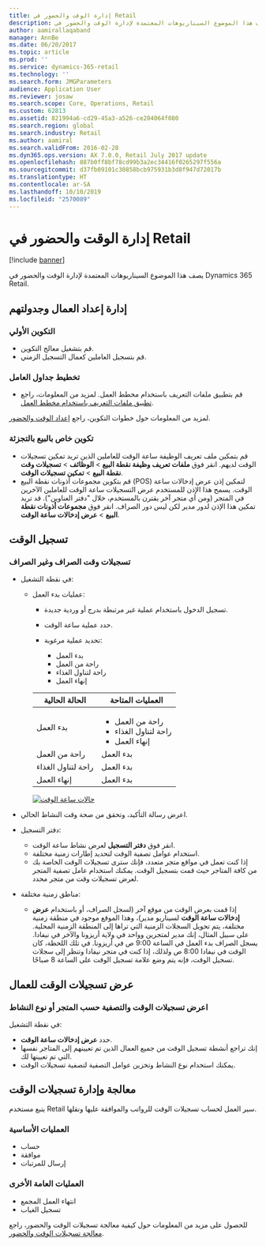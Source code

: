 ```yaml
---
title: إدارة الوقت والحضور في Retail
description: يصف هذا الموضوع السيناريوهات المعتمدة لإدارة الوقت والحضور في Dynamics 365 Retail.
author: aamirallaqaband
manager: AnnBe
ms.date: 06/20/2017
ms.topic: article
ms.prod: ''
ms.service: dynamics-365-retail
ms.technology: ''
ms.search.form: JMGParameters
audience: Application User
ms.reviewer: josaw
ms.search.scope: Core, Operations, Retail
ms.custom: 62813
ms.assetid: 821994a6-cd29-45a3-a526-ce204064f080
ms.search.region: global
ms.search.industry: Retail
ms.author: aamiral
ms.search.validFrom: 2016-02-28
ms.dyn365.ops.version: AX 7.0.0, Retail July 2017 update
ms.openlocfilehash: 887b0ff8bf78cd99b3a2ec34416f0265297f556a
ms.sourcegitcommit: d37fb09101c30858bcb975931b3d8f947d72017b
ms.translationtype: HT
ms.contentlocale: ar-SA
ms.lasthandoff: 10/10/2019
ms.locfileid: "2570089"
---
```

# <a name="time-and-attendance-management-in-retail"></a>إدارة الوقت والحضور في Retail

[!include [banner](includes/banner.md)]

يصف هذا الموضوع السيناريوهات المعتمدة لإدارة الوقت والحضور في Dynamics 365 Retail.

## <a name="manage-worker-setup-and-scheduling"></a>إدارة إعداد العمال وجدولتهم

### <a name="initial-configuration"></a>التكوين الأولي

- قم بتشغيل معالج التكوين.
- قم بتسجيل العاملين كعمال التسجيل الزمني.

### <a name="plan-worker-schedules"></a>تخطيط جداول العامل

- قم بتطبيق ملفات التعريف باستخدام مخطط العمل. لمزيد من المعلومات، راجع [تطبيق ملفات التعريف باستخدام مخطط العمل‬](https://technet.microsoft.com/library/aa551234.aspx).

لمزيد من المعلومات حول خطوات التكوين، راجع [إعداد الوقت والحضور](https://technet.microsoft.com/library/aa496971.aspx).

### <a name="retail-specific-configuration"></a>تكوين خاص بالبيع بالتجزئة

- قم بتمكين ملف تعريف الوظيفة ساعة الوقت للعاملين الذين تريد تمكين تسجيلات الوقت لديهم. انقر فوق **ملفات تعريف وظيفة نقطة البيع** &gt; **الوظائف** &gt; **تسجيلات وقت نقطة البيع** &gt; **تمكين تسجيلات الوقت**.
- قم بتكوين مجموعات أذونات نقطة البيع (POS) لتمكين إذن عرض إدخالات ساعة الوقت. يسمح هذا الإذن للمستخدم عرض التسجيلات ساعة الوقت للعاملين الآخرين في المتجر (ومن أي متجر آخر يقترن بالمستخدم، خلال "دفتر العناوين"). قد تريد تمكين هذا الإذن لدور مدير لكن ليس دور الصراف. انقر فوق **مجموعات أذونات نقطة البيع** &gt; **عرض إدخالات ساعة الوقت**.

## <a name="register-time"></a>تسجيل الوقت

### <a name="cashier-and-non-cashier-time-registrations"></a>تسجيلات وقت الصراف وغير الصراف

- في نقطة التشغيل:

    - عمليات بدء العمل:

        - تسجيل الدخول باستخدام عملية غير مرتبطة بدرج أو وردية جديدة.
        - حدد عملية ساعة الوقت.
        - تحديد عملية مرغوبة:

            - بدء العمل
            - راحة من العمل
            - راحة لتناول الغذاء
            - إنهاء العمل

        <table>
        <thead>
        <tr>
        <th>الحالة الحالية</th>
        <th>العمليات المتاحة</th>
        </tr>
        </thead>
        <tbody>
        <tr>
        <td>بدء العمل</td>
        <td>
        <ul>
        <li>راحة من العمل</li>
        <li>راحة لتناول الغذاء</li>
        <li>إنهاء العمل</li>
        </ul>
        </td>
        </tr>
        <tr>
        <td>راحة من العمل</td>
        <td>بدء العمل</td>
        </tr>
        <tr>
        <td>راحة لتناول الغذاء</td>
        <td>بدء العمل</td>
        </tr>
        <tr>
        <td>إنهاء العمل</td>
        <td>بدء العمل</td>
        </tr>
        </tbody>
        </table>

        [![حالات ساعة الوقت](./media/timeclockstates.png)](./media/timeclockstates.png)

- اعرض رسالة التأكيد، وتحقق من صحة وقت النشاط الحالي.
- دفتر التسجيل:

    - انقر فوق **دفتر التسجيل** لعرض نشاط ساعة الوقت.
    - استخدام عوامل تصفية الوقت لتحديد إطارات زمنية مختلفة.
    - إذا كنت تعمل في مواقع متجر متعدد، فإنك سترى تسجيلات الوقت الخاصة بك من كافة المتاجر حيث قمت بتسجيل الوقت. يمكنك استخدام عامل تصفية المتجر لعرض تسجيلات وقت من متجر محدد.

- مناطق زمنية مختلفة:

    - إذا قمت بعرض الوقت من موقع آخر (لسجل الصراف، أو باستخدام **عرض إدخالات ساعة الوقت** لسيناريو مدير)، وهذا الموقع موجود في منطقة زمنية مختلفة، يتم تحويل السجلات الزمنية التي تراها إلى المنطقة الزمنية المحلية. ‏‫على سبيل المثال، إنك مدير لمتجرين وواحد في ولاية أريزونا والآخر في نيفادا. يسجل الصراف بدء العمل في الساعة 9:00 ص في أريزونا.‬ في تلك اللحظة، كان الوقت في نيفادا 8:00 ص ولذلك، إذا كنت في متجر نيفادا وتنظر إلى سجلات تسجيل الوقت، فإنه يتم وضع علامة تسجيل الوقت على الساعة 8 صباحًا.

## <a name="view-worker-time-registrations"></a>عرض تسجيلات الوقت للعمال

### <a name="view-worker-time-registrations-and-filter-by-store-or-activity-type"></a>اعرض تسجيلات الوقت والتصفية حسب المتجر أو نوع النشاط

في نقطة التشغيل:

- حدد **عرض إدخالات ساعة الوقت**.
- إنك تراجع أنشطة تسجيل الوقت من جميع العمال الذين تم تعيينهم إلى المتاجر نفسها التي تم تعيينها لك.
- يمكنك استخدام نوع النشاط وتخزين عوامل التصفية لتصفية تسجيلات الوقت.

## <a name="process-and-manage-time-registrations"></a>معالجة وإدارة تسجيلات الوقت

يتبع مستخدم Retail سير العمل لحساب تسجيلات الوقت للرواتب والموافقة عليها ونقلها.

### <a name="primary-operations"></a>العمليات الأساسية

- حساب
- موافقة
- إرسال للمرتبات

### <a name="other-common-operations"></a>العمليات العامة الأخرى

- انتهاء العمل المجمع
- تسجيل الغياب

للحصول على مزيد من المعلومات حول كيفية معالجة تسجيلات الوقت والحضور، راجع [معالجة تسجيلات الوقت والحضور](https://technet.microsoft.com/library/aa573180.aspx).
